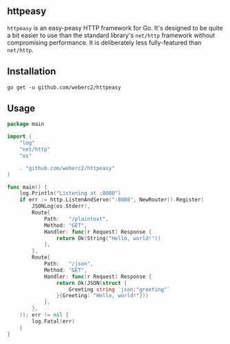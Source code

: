 httpeasy
--------

`httpeasy` is an easy-peasy HTTP framework for Go. It's designed to be quite a
bit easier to use than the standard library's `net/http` framework without
compromising performance. It is deliberately less fully-featured than
`net/http`.

## Installation

`go get -u github.com/weberc2/httpeasy`

## Usage

```go
package main

import (
	"log"
	"net/http"
	"os"

	. "github.com/weberc2/httpeasy"
)

func main() {
	log.Println("Listening at :8080")
	if err := http.ListenAndServe(":8080", NewRouter().Register(
		JSONLog(os.Stderr),
		Route{
			Path:   "/plaintext",
			Method: "GET",
			Handler: func(r Request) Response {
				return Ok(String("Hello, world!"))
			},
		},
		Route{
			Path:   "/json",
			Method: "GET",
			Handler: func(r Request) Response {
				return Ok(JSON(struct {
					Greeting string `json:"greeting"`
				}{Greeting: "Hello, world!"}))
			},
		},
	)); err != nil {
		log.Fatal(err)
	}
}
```

